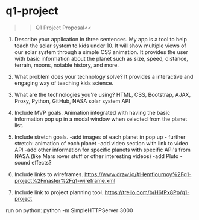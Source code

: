 # q1-project
>>Q1 Project Proposal<<

1) Describe your application in three sentences.
    My app is a tool to help teach the solar system to kids under 10.
    It will show multiple views of our solar system through a simple CSS animation.
    It provides the user with basic information about the planet such as size, speed, distance, terrain, moons, notable history, and more.

2) What problem does your technology solve?
    It provides a interactive and engaging way of teaching kids science.

3) What are the technologies you're using?
    HTML, CSS, Bootstrap, AJAX, Proxy, Python, GitHub, NASA solar system API

4) Include MVP goals.
    Animation integrated with having the basic information pop up in a modal window when selected from the planet list.

5) Include stretch goals.
    -add images of each planet in pop up - further stretch: animation of each planet
    -add video section with link to video API
    -add other information for specific planets with specific API's from NASA (like Mars rover stuff or other interesting videos)
    -add Pluto
    -sound effects?

6) Include links to wireframes.
    https://www.draw.io/#Hemflournoy%2Fq1-project%2Fmaster%2Fq1-wireframe.xml

7) Include link to project planning tool.
    https://trello.com/b/H6fPx8Pp/q1-project



run on python: python -m SimpleHTTPServer 3000
